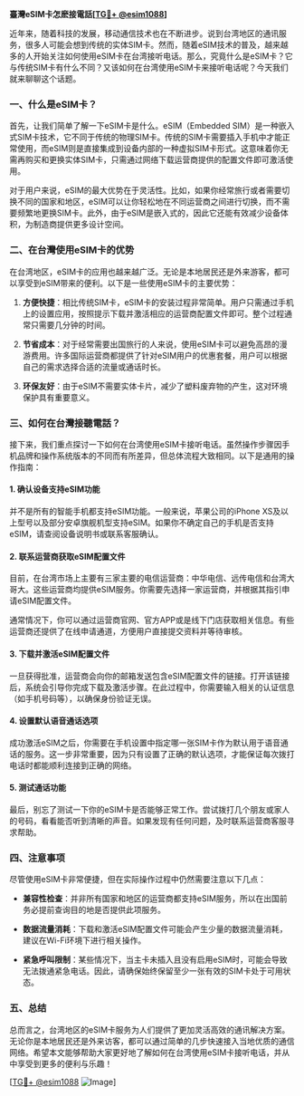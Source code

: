 **臺灣eSIM卡怎麽接電話[[TG💪+ @esim1088](https://t.me/s/esim1088)]**

近年来，随着科技的发展，移动通信技术也在不断进步。说到台湾地区的通讯服务，很多人可能会想到传统的实体SIM卡。然而，随着eSIM技术的普及，越来越多的人开始关注如何使用eSIM卡在台湾接听电话。那么，究竟什么是eSIM卡？它与传统SIM卡有什么不同？又该如何在台湾使用eSIM卡来接听电话呢？今天我们就来聊聊这个话题。

### 一、什么是eSIM卡？

首先，让我们简单了解一下eSIM卡是什么。eSIM（Embedded SIM）是一种嵌入式SIM卡技术，它不同于传统的物理SIM卡。传统的SIM卡需要插入手机中才能正常使用，而eSIM则是直接集成到设备内部的一种虚拟SIM卡形式。这意味着你无需再购买和更换实体SIM卡，只需通过网络下载运营商提供的配置文件即可激活使用。

对于用户来说，eSIM的最大优势在于灵活性。比如，如果你经常旅行或者需要切换不同的国家和地区，eSIM可以让你轻松地在不同运营商之间进行切换，而不需要频繁地更换SIM卡。此外，由于eSIM是嵌入式的，因此它还能有效减少设备体积，为制造商提供更多设计空间。

### 二、在台灣使用eSIM卡的优势

在台湾地区，eSIM卡的应用也越来越广泛。无论是本地居民还是外来游客，都可以享受到eSIM带来的便利。以下是一些使用eSIM卡的主要优势：

1. **方便快捷**：相比传统SIM卡，eSIM卡的安装过程非常简单。用户只需通过手机上的设置应用，按照提示下载并激活相应的运营商配置文件即可。整个过程通常只需要几分钟的时间。
   
2. **节省成本**：对于经常需要出国旅行的人来说，使用eSIM卡可以避免高昂的漫游费用。许多国际运营商都提供了针对eSIM用户的优惠套餐，用户可以根据自己的需求选择合适的流量或通话时长。

3. **环保友好**：由于eSIM不需要实体卡片，减少了塑料废弃物的产生，这对环境保护具有重要意义。

### 三、如何在台灣接聽電話？

接下来，我们重点探讨一下如何在台湾使用eSIM卡接听电话。虽然操作步骤因手机品牌和操作系统版本的不同而有所差异，但总体流程大致相同。以下是通用的操作指南：

#### 1. 确认设备支持eSIM功能

并不是所有的智能手机都支持eSIM功能。一般来说，苹果公司的iPhone XS及以上型号以及部分安卓旗舰机型支持eSIM。如果你不确定自己的手机是否支持eSIM，请查阅设备说明书或联系客服确认。

#### 2. 联系运营商获取eSIM配置文件

目前，在台湾市场上主要有三家主要的电信运营商：中华电信、远传电信和台湾大哥大。这些运营商均提供eSIM服务。你需要先选择一家运营商，并根据其指引申请eSIM配置文件。

通常情况下，你可以通过运营商官网、官方APP或是线下门店获取相关信息。有些运营商还提供了在线申请通道，方便用户直接提交资料并等待审核。

#### 3. 下载并激活eSIM配置文件

一旦获得批准，运营商会向你的邮箱发送包含eSIM配置文件的链接。打开该链接后，系统会引导你完成下载及激活步骤。在此过程中，你需要输入相关的认证信息（如手机号码等），以确保身份验证无误。

#### 4. 设置默认语音通话选项

成功激活eSIM之后，你需要在手机设置中指定哪一张SIM卡作为默认用于语音通话的服务。这一步非常重要，因为只有设置了正确的默认选项，才能保证每次拨打电话时都能顺利连接到正确的网络。

#### 5. 测试通话功能

最后，别忘了测试一下你的eSIM卡是否能够正常工作。尝试拨打几个朋友或家人的号码，看看能否听到清晰的声音。如果发现有任何问题，及时联系运营商客服寻求帮助。

### 四、注意事项

尽管使用eSIM卡非常便捷，但在实际操作过程中仍然需要注意以下几点：

- **兼容性检查**：并非所有国家和地区的运营商都支持eSIM服务，所以在出国前务必提前查询目的地是否提供此项服务。
  
- **数据流量消耗**：下载和激活eSIM配置文件可能会产生少量的数据流量消耗，建议在Wi-Fi环境下进行相关操作。

- **紧急呼叫限制**：某些情况下，当主卡未插入且没有启用eSIM时，可能会导致无法拨通紧急电话。因此，请确保始终保留至少一张有效的SIM卡处于可用状态。

### 五、总结

总而言之，台湾地区的eSIM卡服务为人们提供了更加灵活高效的通讯解决方案。无论你是本地居民还是外来访客，都可以通过简单的几步快速接入当地优质的通信网络。希望本文能够帮助大家更好地了解如何在台湾使用eSIM卡接听电话，并从中享受到更多的便利与乐趣！

[[TG💪+ @esim1088](https://t.me/s/esim1088) ![Image](https://i.postimg.cc/4NQfJmqS/Snipaste-2025-05-13-00-14-12.png)]
